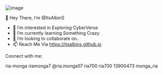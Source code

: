 ![image](https://user-images.githubusercontent.com/97731157/149610203-46177d47-faf2-4525-94b7-e5a68cf14164.png)

👋 Hey There, I’m @ItsAlbinS

- 👀 I’m interested in Exploring CyberVerse
- 🌱 I’m currently learning Something Crazy
- 💞️ I’m looking to collaborate on..
- 📫 Reach Me Via https://itsalbins.github.io

Connect with me:

ria-monga riamonga7 @ria.monga07 ria700 ria700 13900473 monga_ria 
<!---
albinshiby/albinshiby is a ✨ special ✨ repository because its `README.md` (this file) appears on your GitHub profile.
You can click the Preview link to take a look at your changes.
--->
